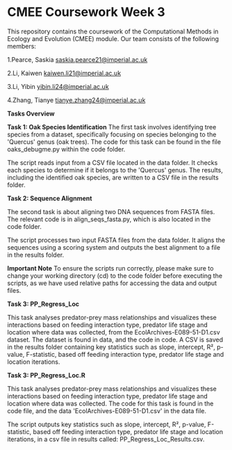 # CMEE Coursework Week 3

This repository contains the coursework of the Computational Methods in Ecology and Evolution (CMEE) module. Our team consists of the following members:

1.Pearce, Saskia   saskia.pearce21@imperial.ac.uk

2.Li, Kaiwen   kaiwen.li21@imperial.ac.uk

3.Li, Yibin    yibin.li24@imperial.ac.uk

4.Zhang, Tianye  tianye.zhang24@imperial.ac.uk

**Tasks Overview**

**Task 1: Oak Species Identification**
The first task involves identifying tree species from a dataset, specifically focusing on species belonging to the 'Quercus' genus (oak trees). The code for this task can be found in the file oaks_debugme.py within the code folder.

The script reads input from a CSV file located in the data folder.
It checks each species to determine if it belongs to the 'Quercus' genus.
The results, including the identified oak species, are written to a CSV file in the results folder.

**Task 2: Sequence Alignment**

The second task is about aligning two DNA sequences from FASTA files. The relevant code is in align_seqs_fasta.py, which is also located in the code folder.

The script processes two input FASTA files from the data folder.
It aligns the sequences using a scoring system and outputs the best alignment to a file in the results folder.

**Important Note**
To ensure the scripts run correctly, please make sure to change your working directory (cd) to the code folder before executing the scripts, as we have used relative paths for accessing the data and output files.

**Task 3: PP_Regress_Loc**

This task analyses predator-prey mass relationships and visualizes these interactions based on feeding interaction type, predator life stage and location where data was collected, from the EcolArchives-E089-51-D1.csv dataset. The dataset is found in data, and the code in code. A CSV is saved in the results folder containing key statistics such as slope, intercept, R², p-value, F-statistic, based off feeding interaction type, predator life stage and location iterations. 

**Task 3: PP_Regress_Loc.R**

This task analyses predator-prey mass relationships and visualizes these interactions based on feeding interaction type, predator life stage and location where data was collected. The code for this task is found in the code file, and the data 'EcolArchives-E089-51-D1.csv' in the data file. 

The script outputs key statistics such as slope, intercept, R², p-value, F-statistic, based off feeding interaction type, predator life stage and location iterations, in a csv file in results called: PP_Regress_Loc_Results.csv.


